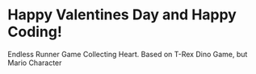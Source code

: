 # Happy Valentines Day and Happy Coding!
Endless Runner Game Collecting Heart. Based on T-Rex Dino Game, but Mario Character